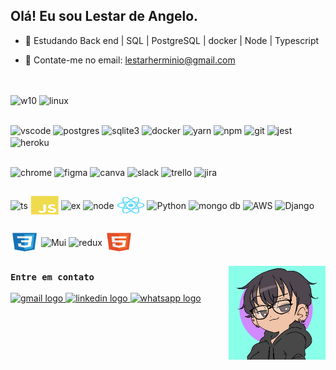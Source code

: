 <h2 align="left">Olá! Eu sou Lestar de Angelo.</h2>

- 🌱 Estudando Back end | SQL | PostgreSQL | docker | Node | Typescript

- 💬 Contate-me no email: lestarherminio@gmail.com
 
## 

<div style="display: inline_block"><br>
  
  <img align="center" alt="w10" height="30" width="45" src="https://cdn.jsdelivr.net/gh/devicons/devicon/icons/windows8/windows8-original.svg" />
  <img align="center" alt="linux" height="30" width="45" src="https://cdn.jsdelivr.net/gh/devicons/devicon/icons/linux/linux-original.svg" />
  
  ##
  
  <img align="center" alt="vscode" height="30" width="45" src="https://cdn.jsdelivr.net/gh/devicons/devicon/icons/vscode/vscode-original.svg" />
  <img align="center" alt="postgres" height="30" width="45" src="https://cdn.jsdelivr.net/gh/devicons/devicon/icons/postgresql/postgresql-original-wordmark.svg" />
  <img align="center" alt="sqlite3" height="30" width="45" src="https://cdn.jsdelivr.net/gh/devicons/devicon/icons/sqlite/sqlite-original-wordmark.svg" />
  <img align="center" alt="docker" height="30" width="45" src="https://cdn.jsdelivr.net/gh/devicons/devicon/icons/docker/docker-original-wordmark.svg" />
  <img align="center" alt="yarn" height="30" width="45" src="https://cdn.jsdelivr.net/gh/devicons/devicon/icons/yarn/yarn-original-wordmark.svg" />
  <img align="center" alt="npm" height="30" width="45" src="https://cdn.jsdelivr.net/gh/devicons/devicon/icons/npm/npm-original-wordmark.svg" />
  <img align="center" alt="git" height="30" width="45" src="https://cdn.jsdelivr.net/gh/devicons/devicon/icons/git/git-plain.svg" />
  <img align="center" alt="jest" height="30" width="45" src="https://cdn.jsdelivr.net/gh/devicons/devicon/icons/jest/jest-plain.svg" />
  <img align="center" alt="heroku" height="30" width="45" src="https://cdn.jsdelivr.net/gh/devicons/devicon/icons/heroku/heroku-original-wordmark.svg" />

  ##
  
  <img align="center" alt="chrome" height="30" width="45" src="https://cdn.jsdelivr.net/gh/devicons/devicon/icons/chrome/chrome-original.svg" />
  <img align="center" alt="figma" height="30" width="45" src="https://cdn.jsdelivr.net/gh/devicons/devicon/icons/figma/figma-original.svg" />
  <img align="center" alt="canva" height="30" width="45" src="https://cdn.jsdelivr.net/gh/devicons/devicon/icons/canva/canva-original.svg"  />
  <img align="center" alt="slack" height="30" width="45" src="https://cdn.jsdelivr.net/gh/devicons/devicon/icons/slack/slack-original.svg" />
  <img align="center" alt="trello" height="30" width="45" src="https://cdn.jsdelivr.net/gh/devicons/devicon/icons/trello/trello-plain-wordmark.svg" />
  <img align="center" alt="jira" height="30" width="45" src="https://cdn.jsdelivr.net/gh/devicons/devicon/icons/jira/jira-original-wordmark.svg" />
 
  ##
  
  <img align="center" alt="ts" height="30" width="45" src="https://cdn.jsdelivr.net/gh/devicons/devicon/icons/typescript/typescript-original.svg" />
  <img align="center" alt="js" height="30" width="45" src="https://raw.githubusercontent.com/devicons/devicon/master/icons/javascript/javascript-plain.svg" />
  <img align="center" alt="ex" height="30" width="45" src="https://cdn.jsdelivr.net/gh/devicons/devicon/icons/express/express-original.svg" />
  <img align="center" alt="node" height="30" width="45" src="https://cdn.jsdelivr.net/gh/devicons/devicon/icons/nodejs/nodejs-plain.svg" />
  <img align="center" alt="React" height="30" width="45" src="https://raw.githubusercontent.com/devicons/devicon/master/icons/react/react-original.svg" />
  <img align="center" alt="Python" height="30" width="45" src="https://cdn.jsdelivr.net/gh/devicons/devicon/icons/python/python-original-wordmark.svg" />
  <img align="center" alt="mongo db" height="30" width="45" src="https://cdn.jsdelivr.net/gh/devicons/devicon/icons/mongodb/mongodb-original.svg"   />
  <img align="center" alt="AWS" height="30" width="45" src="https://cdn.jsdelivr.net/gh/devicons/devicon/icons/amazonwebservices/amazonwebservices-original.svg" />
  <img align="center" alt="Django" height="30" width="45" src="https://cdn.jsdelivr.net/gh/devicons/devicon/icons/django/django-plain-wordmark.svg" />
 
   ##
  
  <img align="center" alt="CSS" height="30" width="45" src="https://raw.githubusercontent.com/devicons/devicon/master/icons/css3/css3-original.svg" />
  <img align="center" alt="Mui" height="30" width="45" src="https://cdn.jsdelivr.net/gh/devicons/devicon/icons/materialui/materialui-original.svg" />
  <img align="center" alt="redux" height="30" width="45" src="https://cdn.jsdelivr.net/gh/devicons/devicon/icons/redux/redux-original.svg" />
  <img align="center" alt="HTML"height="30" width="45" src="https://raw.githubusercontent.com/devicons/devicon/master/icons/html5/html5-original.svg" />

</div>

###

<img align="right" height="150" src="./img/v%20(1).png"  />

##

### `Entre em contato`

<div align="left">
 <a href="mailto:lestarherminio@gmail.com" target="_blank">
    <img src="https://img.shields.io/static/v1?message=Gmail&logo=gmail&label=&color=D14836&logoColor=white&labelColor=&style=for-the-badge" height="35" alt="gmail logo"  />
  </a>
  <a href="https://www.linkedin.com/in/lestarangelo" target="_blank">
    <img src="https://img.shields.io/static/v1?message=LinkedIn&logo=linkedin&label=&color=0077B5&logoColor=white&labelColor=&style=for-the-badge" height="35" alt="linkedin logo"  />
  </a>
  <a href="https://wa.me/5541999249829" target="_blank">
    <img src="https://img.shields.io/static/v1?message=Whatsapp&logo=whatsapp&label=&color=25D366&logoColor=white&labelColor=&style=for-the-badge" height="35" alt="whatsapp logo"  />
  </a>
</div>

###
